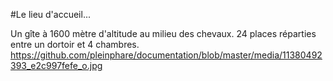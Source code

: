 #Le lieu d'accueil...

Un gîte à 1600 mètre d'altitude au milieu des chevaux. 24 places réparties entre un dortoir et 4 chambres.
https://github.com/pleinphare/documentation/blob/master/media/11380492393_e2c997fefe_o.jpg
